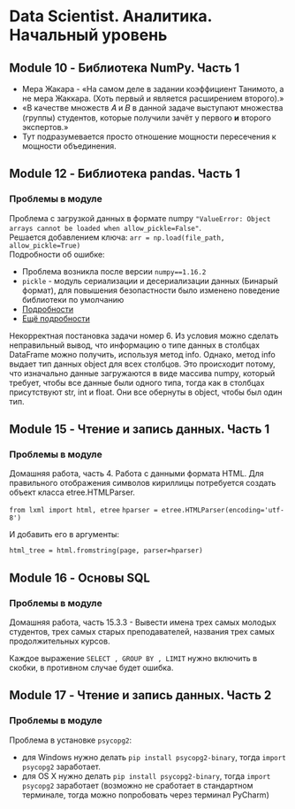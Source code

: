 # Data Scientist. Аналитика. Начальный уровень

## Module 10 - Библиотека NumPy. Часть 1
* Мера Жакара - «На самом деле в задании коэффициент Танимото, а не мера Жаккара. (Хоть первый и является расширением второго).»
* «В качестве множеств 𝐴 и 𝐵 в данной задаче выступают множества (группы) студентов, которые получили зачёт у первого **и** второго экспертов.»
* Тут подразумевается просто отношение мощности пересечения к мощности объединения.

## Module 12 - Библиотека pandas. Часть 1

### Проблемы в модуле
Проблема с загрузкой данных в формате numpy `"ValueError: Object arrays cannot be loaded when allow_pickle=False"`.  
Решается добавлением ключа: `arr = np.load(file_path, allow_pickle=True)`  
Подробности об ошибке:
* Проблема возникла после версии `numpy==1.16.2`
* `pickle` - модуль сериализации и десериализации данных (Бинарый формат), для повышения безопастности было изменено поведение библиотеки по умолчанию
* [Подробности](https://stackoverflow.com/questions/55824625/how-to-fix-object-arrays-cannot-be-loaded-when-allow-pickle-false-in-the-sketc)
* [Ещё подробности](https://github.com/tensorflow/tensorflow/commit/79a8d5cdad942b9853aa70b59441983b42a8aeb3#diff-b0a029ad68170f59173eb2f6660cd8e0)

Некорректная постановка задачи номер 6. Из условия можно сделать неправильный вывод, что информацию о типе данных в столбцах DataFrame можно получить, используя метод info. Однако, метод info выдает тип данных object для всех столбцов. Это происходит потому, что изначально данные загружаются в виде массива numpy, который требует, чтобы все данные были одного типа, тогда как в столбцах присутствуют str, int и float. Они все обернуты в object, чтобы был один тип.

## Module 15 - Чтение и запись данных. Часть 1

### Проблемы в модуле

Домашняя работа, часть 4. Работа с данными формата HTML.
Для правильного отображения символов кириллицы потребуется создать объект класса etree.HTMLParser.

`from lxml import html, etree`
`hparser = etree.HTMLParser(encoding='utf-8')`

И добавить его в аргументы:

`html_tree = html.fromstring(page, parser=hparser)`

## Module 16 - Основы SQL

### Проблемы в модуле

Домашняя работа, часть 15.3.3 - Вывести имена трех самых молодых студентов, трех самых старых преподавателей, названия трех самых продолжительных курсов.

Каждое выражение `SELECT , GROUP BY , LIMIT` нужно включить в скобки, в противном случае будет ошибка.

## Module 17 - Чтение и запись данных. Часть 2

### Проблемы в модуле
Проблема в установке `psycopg2`: 
* для Windows нужно делать `pip install psycopg2-binary`, тогда `import psycopg2` заработает.
* для OS X нужно делать `pip install psycopg2-binary`, тогда `import psycopg2` заработает (возможно не сработает в стандартном терминале, тогда можно попробовать через терминал PyCharm)

